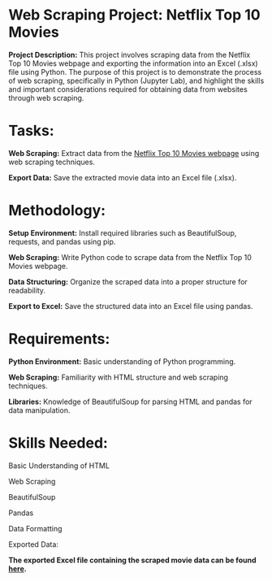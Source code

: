 # Web Scraping Project: Netflix Top 10 Movies

**Project Description:**
This project involves scraping data from the Netflix Top 10 Movies webpage and exporting the information into an Excel (.xlsx) file using Python. The purpose of this project is to demonstrate the process of web scraping, specifically in Python (Jupyter Lab), and highlight the skills and important considerations required for obtaining data from websites through web scraping.

# Tasks:

**Web Scraping:** Extract data from the [Netflix Top 10 Movies webpage](https://www.netflix.com/tudum/top10/) using web scraping techniques.

**Export Data:** Save the extracted movie data into an Excel file (.xlsx).

# Methodology:

**Setup Environment:** Install required libraries such as BeautifulSoup, requests, and pandas using pip.

**Web Scraping:** Write Python code to scrape data from the Netflix Top 10 Movies webpage.

**Data Structuring:** Organize the scraped data into a proper structure for readability.

**Export to Excel:** Save the structured data into an Excel file using pandas.

# Requirements:

**Python Environment:** Basic understanding of Python programming.

**Web Scraping:** Familiarity with HTML structure and web scraping techniques.

**Libraries:** Knowledge of BeautifulSoup for parsing HTML and pandas for data manipulation.

# Skills Needed:
Basic Understanding of HTML

Web Scraping

BeautifulSoup

Pandas

Data Formatting

Exported Data:

**The exported Excel file containing the scraped movie data can be found [here](https://docs.google.com/spreadsheets/d/1oCW8QBurdS-cFiIcRh1lRSgPKOlAs_JO/edit?usp=sharing&ouid=101082540720314963908&rtpof=true&sd=true).**
